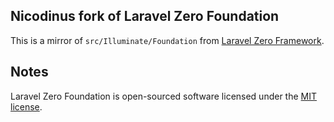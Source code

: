 ## Nicodinus fork of Laravel Zero Foundation

This is a mirror of `src/Illuminate/Foundation` from [Laravel Zero Framework](https://github.com/laravel-zero/framework).

## Notes

Laravel Zero Foundation is open-sourced software licensed under the [MIT license](LICENSE.md).

